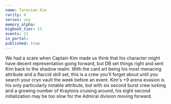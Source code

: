 ```yaml
---
name: Taresian Kim
rarity: 4
series: voy
memory_alpha:
bigbook_tier: 11
events: 11
in_portal:
published: true
---
```


We had a scare when Captain Kim made us think that his character might have decent representation going forward, but DB set things right and sent Kim back to the shadow realm. With the card art being his most menacing attribute and a flaccid skill set, this is a crew you'll forget about until you search your cryo vault the week before an event. Kim's +9 arena evasion is his only particularly notable attribute, but with six second burst crew lurking and a growing number of Kraytons cruising around, his eight second initialization may be too slow for the Admiral division moving forward.
